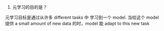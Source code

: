 1. 元学习的目的是？

元学习目标是通过从许多 different tasks 中 学习到一个 model. 当给这个 model 提供 a small amount of new data 的时，model 能 adapt to this new task